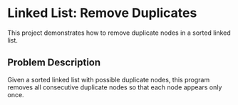 # Linked List: Remove Duplicates

This project demonstrates how to remove duplicate nodes in a sorted linked list.

## Problem Description

Given a sorted linked list with possible duplicate nodes, this program removes all consecutive duplicate nodes so that each node appears only once.

